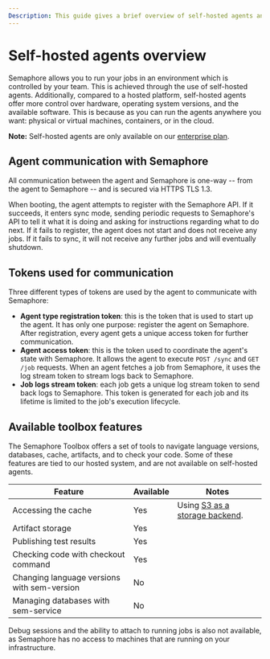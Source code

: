 ```yaml
---
Description: This guide gives a brief overview of self-hosted agents and how they work.
---
```


# Self-hosted agents overview
Semaphore allows you to run your jobs in an environment which is controlled by your team. This is achieved through the use of self-hosted agents. Additionally, compared to a hosted platform, self-hosted agents offer more control over hardware, operating system versions, and the available software. This is because as you can run the agents anywhere you want: physical or virtual machines, containers, or in the cloud.

**Note:** Self-hosted agents are only available on our [enterprise plan](https://semaphoreci.com/pricing).

## Agent communication with Semaphore

All communication between the agent and Semaphore is one-way -- from the agent to Semaphore -- and is secured via HTTPS TLS 1.3.

When booting, the agent attempts to register with the Semaphore API. If it succeeds, it enters sync mode, sending periodic requests to Semaphore's API to tell it what it is doing and asking for instructions regarding what to do next. If it fails to register, the agent does not start and does not receive any jobs. If it fails to sync, it will not receive any further jobs and will eventually shutdown.

## Tokens used for communication

Three different types of tokens are used by the agent to communicate with Semaphore:

- **Agent type registration token**: this is the token that is used to start up the agent. It has only one purpose: register the agent on Semaphore. After registration, every agent gets a unique access token for further communication.
- **Agent access token**: this is the token used to coordinate the agent's state with Semaphore. It allows the agent to execute `POST /sync` and `GET /job` requests. When an agent fetches a job from Semaphore, it uses the log stream token to stream logs back to Semaphore.
- **Job logs stream token**: each job gets a unique log stream token to send back logs to Semaphore. This token is generated for each job and its lifetime is limited to the job's execution lifecycle.

## Available toolbox features

The Semaphore Toolbox offers a set of tools to navigate language versions, databases, cache, artifacts, and to check your code. Some of these features are tied to our hosted system, and are not available on self-hosted agents.

| Feature                                     | Available | Notes                                           |
|---------------------------------------------|-----------|-------------------------------------------------|
| Accessing the cache                         | Yes       | Using [S3 as a storage backend][cache with s3]. |
| Artifact storage                            | Yes       |                                                 |
| Publishing test results                     | Yes       |                                                 |
| Checking code with checkout command         | Yes       |                                                 |
| Changing language versions with sem-version | No        |                                                 |
| Managing databases with sem-service         | No        |                                                 |

Debug sessions and the ability to attach to running jobs is also not available, as Semaphore has no access to machines that are running on your infrastructure.

[cache with s3]: ./set-up-caching-on-aws-s3.md
